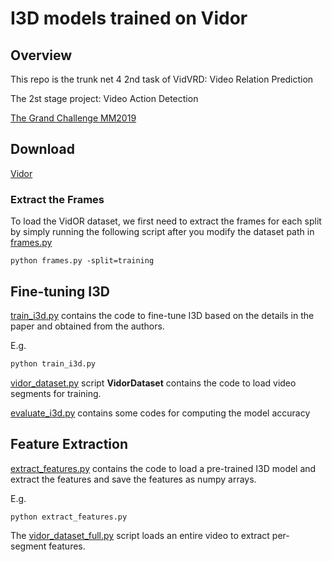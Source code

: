 # I3D models trained on Vidor

## Overview

This repo is the trunk net 4 2nd task of VidVRD: Video Relation Prediction

The 2st stage project: Video Action Detection

[The Grand Challenge MM2019](http://lms.comp.nus.edu.sg/research/dataset.html) 

## Download

[Vidor](http://lms.comp.nus.edu.sg/research/dataset.html)

### Extract the Frames 
To load the VidOR dataset, we first need to extract the frames for each split by simply running the following script after you modify the dataset path in [frames.py](frames.py)
```
python frames.py -split=training
```

## Fine-tuning I3D
[train_i3d.py](train_i3d.py) 
contains the code to fine-tune I3D based on the details in the paper and obtained from the authors.

E.g.
```bash
python train_i3d.py 
```

[vidor_dataset.py](vidor_dataset.py) script <b>VidorDataset</b>
contains the code to load video segments for training.

[evaluate_i3d.py](evaluate_i3d.py) contains some codes for computing the model accuracy 

## Feature Extraction
[extract_features.py](extract_features.py) 
contains the code to load a pre-trained I3D model and extract the features 
and save the features as numpy arrays.

E.g.
```bash
python extract_features.py
```
The [vidor_dataset_full.py](vidor_dataset_full.py) script 
loads an entire video to 
extract per-segment features.



